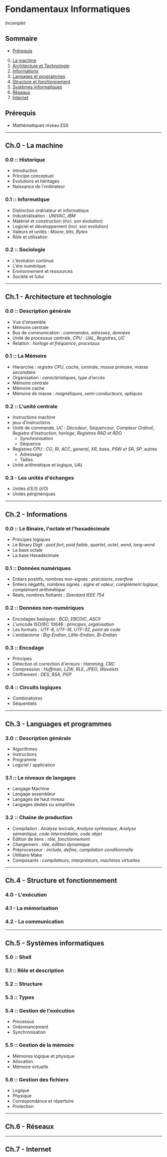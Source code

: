 # Fondamentaux Informatiques

_Incomplet_

## Sommaire

* [Prérequis](#prerequis)
0. [La machine](#ch0---la-machine)
1. [Architecture et Technologie](#ch1---architecture-et-technologie)
2. [Informations](#ch2---informations)
3. [Langages et programmes](#ch3---langages-et-programmes)
4. [Structure et fonctionnement](#ch4---structure-et-fonctionnement)
5. [Systèmes informatiques](#ch5---systemes-informatiques)
6. [Réseaux](#ch6---réseaux)
7. [Internet](#ch7---internet)


## Prérequis

- Mathématiques niveau ESS

---

## Ch.0 - **La machine**

### 0.0 :: Historique
- Introduction
- Principe conceptuel
- Evolutions et héritages
- Naissance de l'ordinateur

### 0.1 :: Informatique
- Distinction ordinateur et informatique
- Industrialisation : _UNIVAC_, _IBM_
- Matériel et construction (incl. son évolution)
- Logiciel et développement (incl. son evolution)
- Valeurs et unités : _Moore_, _bits_, _Bytes_
- Rôle et utilisation

### 0.2 :: Sociologie
- L'évolution continue
- L'ére numérique
- Environnement et ressources
- Société et futur

---

## Ch.1 - **Architecture et technologie**

### 0.0 :: Description générale
- Vue d'ensemble
- Mémoire centrale
- Bus de communication : _commandes_, _adresses_, _données_
- Unité de processus centrale, _CPU_ : _UAL_, _Registres_, _UC_
- Relation : _horloge et fréquence_, _processus_

### 0.1 :: La Mémoire
- Hierarchie : _registre CPU_, _cache_, _centrale_, _masse primaire_, _masse secondaire_
- Organisation : _caractéristiques_, _type d'accès_
- Mémoire centrale
- Mémoire cache
- Mémoire de masse : _magnétiques_, _semi-conducteurs_, _optiques_

### 0.2 :: L'unité centrale
- Instructions machine 
- jeux d'instructions
- Unité de commande, _UC_ :  _Décodeur_, _Séquenceur_, _Compteur Ordinal_, _Registre d'instruction_, _horloge_, _Registres RAD et RDO_
    - Synchronisation
    - Séquence
- Registres _CPU_ : _CO_, _RI_, _ACC_, _general_, _XR_, _base_, _PSW et SR_, _SP_, autres
    - Adressage
    - Tailles
- Unité arithmétique et logique, _UAL_

### 0.3 - Les unités d'échanges
- Unités d'E/S (_I/O_)
- Unités périphériques

---

## Ch.2 - **Informations**

### 0.0 :: Le Binaire, l'octale et l'hexadécimale
- Principes logiques
- Le Binary Digit : _poid fort_, _poid faible_, _quartet_, _octet_, _word_, _long-word_
- La base octale
- La base Hexadécimale

### 0.1 :: Données numériques
- Entiers positifs, nombres non-signés : _précisions_, _overflow_
- Entiers négatifs, nombres signés : _signe et valeur_, _complément logique_, _complément arithmétique_
- Réels, nombres flottants : _Standard IEEE 754_

### 0.2 :: Données non-numériques
- Encodages basiques : _BCD_, _EBCDIC_, _ASCII_
- L'unicode ISO/IEC 10646 : _principes_, _organisation_
- Les formats : _UTF-8_, _UTF-16_, _UTF-32_, _point de code_
- L'endianisme : _Big-Endian_, _Little-Endian_, _Bi-Endian_

### 0.3 :: Encodage
- Principes
- Détection et correction d'erreurs : _Hamming_, _CRC_
- Compression : _Huffman_, _LZW_, _RLE_, _JPEG_, _Wavelets_
- Chiffrement : _DES_, _RSA_, _PGP_

### 0.4 :: Circuits logiques
- Combinatoires
- Séquentiels

---

## Ch.3 - **Languages et programmes**

### 3.0 :: Description générale
- Algorithmes
- Instructions
- Programme
- Logiciel / application

### 3.1 :: Le niveaux de langages
- Langage Machine
- Langage assembleur
- Langages de haut niveau
- Langages dédiés ou simplifiés

### 3.2 :: Chaine de production
- Compilation : _Analyse lexicale_, _Analyse syntaxique_, _Analyse sémantique_, _code intermédiaire_, _code objet_
- Édition de liens : _rôle_, _fonctionnement_
- Chargement : _rôle_, _édition dynamique_
- Préprocesseur : _include_, _define_, _compilation conditionnelle_
- Utilitaire Make
- Composants : _compilateurs_, _interpréteurs_, _machines virtuelles_

---

## Ch.4 - **Structure et fonctionnement**

### 4.0 - L'exécution

### 4.1 - La mémorisation

### 4.2 - La communication

---

## Ch.5 - **Systèmes informatiques**

### 5.0 :: Shell

### 5.1 :: Rôle et description

### 5.2 :: Structure

### 5.3 :: Types

### 5.4 :: Gestion de l'exécution
- Processus
- Ordonnancement
- Synchronisation

### 5.5 :: Gestion de la mémoire
- Mémoires logique et physique
- Allocation
- Mémoire virtuelle

### 5.6 :: Gestion des fichiers
- Logique
- Physique
- Correspondance et répertoire
- Protection

---

## Ch.6 - **Réseaux**

---

## Ch.7 - **Internet**